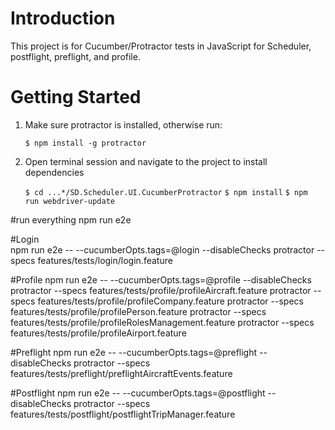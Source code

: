 # Introduction
This project is for Cucumber/Protractor tests in JavaScript for Scheduler, postflight, preflight, and profile.

# Getting Started
1. Make sure protractor is installed, otherwise run:

	```$ npm install -g protractor```

2. Open terminal session and navigate to the project to install dependencies

	```$ cd ...*/SD.Scheduler.UI.CucumberProtractor```
	```$ npm install```
	```$ npm run webdriver-update```

#run everything
	npm run e2e

#Login	
	npm run e2e -- --cucumberOpts.tags=@login --disableChecks
	protractor --specs features/tests/login/login.feature

#Profile
	npm run e2e -- --cucumberOpts.tags=@profile --disableChecks
	protractor --specs features/tests/profile/profileAircraft.feature
	protractor --specs features/tests/profile/profileCompany.feature
	protractor --specs features/tests/profile/profilePerson.feature
	protractor --specs features/tests/profile/profileRolesManagement.feature
	protractor --specs features/tests/profile/profileAirport.feature

#Preflight
	npm run e2e -- --cucumberOpts.tags=@preflight --disableChecks
	protractor --specs features/tests/preflight/preflightAircraftEvents.feature

#Postflight
	npm run e2e -- --cucumberOpts.tags=@postflight --disableChecks
	protractor --specs features/tests/postflight/postflightTripManager.feature